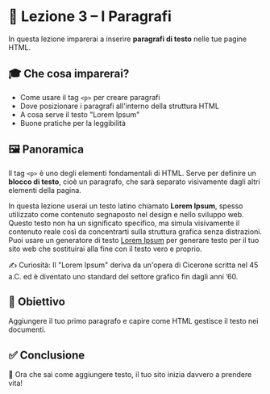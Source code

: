 # 📘 Lezione 3 – I Paragrafi

In questa lezione imparerai a inserire **paragrafi di testo** nelle tue pagine HTML.

## 🎓 Che cosa imparerai?

- Come usare il tag `<p>` per creare paragrafi
- Dove posizionare i paragrafi all'interno della struttura HTML
- A cosa serve il testo "Lorem Ipsum"
- Buone pratiche per la leggibilità

## 🖼️ Panoramica

Il tag `<p>` è uno degli elementi fondamentali di HTML. Serve per definire un **blocco di testo**, cioè un paragrafo, che sarà separato visivamente dagli altri elementi della pagina.

In questa lezione userai un testo latino chiamato **Lorem Ipsum**, spesso utilizzato come contenuto segnaposto nel design e nello sviluppo web. Questo testo non ha un significato specifico, ma simula visivamente il contenuto reale così da concentrarti sulla struttura grafica senza distrazioni. Puoi usare un generatore di testo [Lorem Ipsum](https://loremipsum.io/generator/) per generare testo per il tuo sito web che sostituirai alla fine con il testo vero e proprio.

✍️ Curiosità: Il "Lorem Ipsum" deriva da un'opera di Cicerone scritta nel 45 a.C. ed è diventato uno standard del settore grafico fin dagli anni ’60.

## 🎯 Obiettivo

Aggiungere il tuo primo paragrafo e capire come HTML gestisce il testo nei documenti.

## ✅ Conclusione

🚀 Ora che sai come aggiungere testo, il tuo sito inizia davvero a prendere vita!

